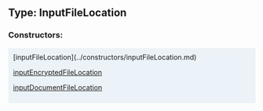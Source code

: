 ## Type: InputFileLocation  

### Constructors:

<style>
.container {
    width: auto;
    overflow-x: auto;
    white-space: nowrap;
    background: #ecf3f8;
    padding: 10px;
}
</style>
<div class="container">
[inputFileLocation](../constructors/inputFileLocation.md)  

[inputEncryptedFileLocation](../constructors/inputEncryptedFileLocation.md)  

[inputDocumentFileLocation](../constructors/inputDocumentFileLocation.md)  

</div>